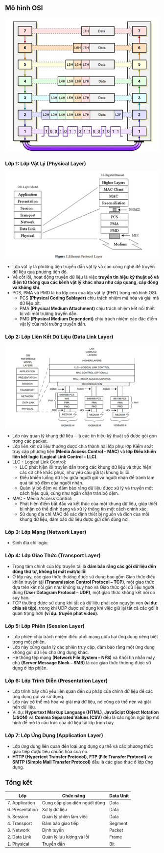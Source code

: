 ## Mô hình OSI

![OSI Image](../images/osi.png)

### Lớp 1: Lớp Vật Lý (Physical Layer)

![OSI Image](../images/physical.png)

- Lớp vật lý là phương tiện truyền dẫn vật lý và các công nghệ để truyền dữ liệu qua phương tiện đó.
- Về cốt lõi, hoạt động truyền dữ liệu là việc **truyền tín hiệu kỹ thuật số và điện tử thông qua các kênh vật lý khác nhau như cáp quang, cáp đồng và không khí**.
- PCS, PMA và PMD là ba lớp con của lớp vật lý (PHY) trong mô hình OSI.
  - PCS **(Physical Coding Sublayer)** chịu trách nhiệm mã hóa và giải mã dữ liệu bit.
  - PMA **(Physical Medium Attachment)** chịu trách nhiệm kết nối thiết bị với môi trường truyền dẫn.
  - PMD **(Physical Medium Dependent)** chịu trách nhiệm các đặc điểm vật lý của môi trường truyền dẫn.

### Lớp 2: Lớp Liên Kết Dữ Liệu (Data Link Layer)

![OSI Image](../images/datalink.png)

- Lớp này quản lý khung dữ liệu – là các tín hiệu kỹ thuật số được gói gọn trong các packet.
- Lớp liên kết dữ liệu thường được chia thành hai lớp phụ: lớp Kiểm soát truy cập phương tiện **(Media Access Control – MAC)** và **lớp Điều khiển liên kết logic (Logical Link Control – LLC)**.
- LLC - Logical Link Control:
  - LLC phát hiện lỗi truyền dẫn trong các khung dữ liệu và thực hiện các cơ chế khắc phục, như yêu cầu gửi lại khung bị lỗi.
  - Điều khiển luồng dữ liệu giữa người gửi và người nhận để tránh làm quá tải bộ đệm của người nhận.
  - Quản lý bộ đệm và đảm bảo rằng dữ liệu được xử lý và truyền một cách hiệu quả, cũng như ngăn chặn tràn bộ đệm.
- MAC - Media Access Control:
  - Phát hiện điểm bắt đầu và kết thúc của một khung dữ liệu, giúp thiết bị nhận có thể định dạng và xử lý thông tin một cách chính xác.
  - Sử dụng địa chỉ MAC để xác định thiết bị nguồn và đích của mỗi khung dữ liệu, đảm bảo dữ liệu được gửi đến đúng nơi.

### Lớp 3: Lớp Mạng (Network Layer)

- Định địa chỉ logic:

### Lớp 4: Lớp Giao Thức (Transport Layer)

- Trọng tâm chính của lớp truyền tải là **đảm bảo rằng các gói dữ liệu đến đúng thứ tự, không bị mất mát/bị lỗi**
- Ở lớp này, các giao thức thường được sử dụng bao gồm Giao thức điều khiển truyền tải **(Transmission Control Protocol – TCP)**, một giao thức dựa trên kết nối gần như không suy hao và Giao thức gói dữ liệu người dùng **(User Datagram Protocol – UDP)**, một giao thức không kết nối có suy hao.
- TCP thường được sử dụng khi tất cả dữ liệu phải còn nguyên vẹn **(ví dụ: chia sẻ tệp)**, trong khi UDP được sử dụng khi việc giữ lại tất cả các gói ít quan trọng hơn **(ví dụ: truyền phát video)**.

### Lớp 5: Lớp Phiên (Session Layer)

- Lớp phiên chịu trách nhiệm điều phối mạng giữa hai ứng dụng riêng biệt trong một phiên.
- Lớp này cũng quản lý các phiên truy cập, đảm bảo rằng một ứng dụng không gửi dữ liệu cho ứng dụng khác.
- Hệ thống tệp mạng **(Network File System – NFS)** và Khối tin nhắn máy chủ **(Server Message Block – SMB)** là các giao thức thường được sử dụng ở lớp phiên.

### Lớp 6: Lớp Trình Diễn (Presentation Layer)

- Lớp trình bày chủ yếu liên quan đến cú pháp của chính dữ liệu để các ứng dụng gửi và sử dụng.
- Lớp này có thể mã hóa và giải mã dữ liệu, nó cũng có thể nén và giải nén dữ liệu.
- Ví dụ: **Hypertext Markup Language (HTML)**, **JavaScipt Object Notation (JSON)** và **Comma Separated Values (CSV)** đều là các ngôn ngữ lập mô hình để mô tả cấu trúc của dữ liệu tại lớp trình bày.

### Lớp 7: Lớp Ứng Dụng (Application Layer)

- Lớp ứng dụng liên quan đến loại ứng dụng cụ thể và các phương thức giao tiếp được tiêu chuẩn hóa của nó.
- **HTTP (Hypertext Transfer Protocol)**, **FTP (File Transfer Protocol)** và **SMTP (Simple Mail Transfer Protocol)** đều là các giao thức ở lớp ứng dụng.

## Tổng kết

| Lớp             | Chức năng                     | Data Unit |
| --------------- | ----------------------------- | --------- |
| 7. Application  | Cung cấp giao diện người dùng | Data      |
| 6. Presentation | Xử lý dữ liệu                 | Data      |
| 5. Session      | Quản lý phiên làm việc        | Data      |
| 4. Transport    | Đảm bảo giao tiếp             | Segment   |
| 3. Network      | Định tuyến                    | Packet    |
| 2. Data Link    | Quản lý lưu lượng và lỗi      | Frame     |
| 1. Physical     | Truyền dẫn                    | Bit       |
